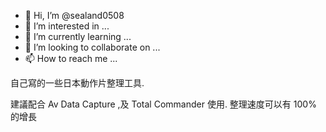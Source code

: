 - 👋 Hi, I’m @sealand0508
- 👀 I’m interested in ...
- 🌱 I’m currently learning ...
- 💞️ I’m looking to collaborate on ...
- 📫 How to reach me ...

<!---
sealand0508/sealand0508 is a ✨ special ✨ repository because its `README.md` (this file) appears on your GitHub profile.
You can click the Preview link to take a look at your changes.
--->自己寫的一些日本動作片整理工具.
建議配合 Av Data Capture ,及 Total Commander 使用.
整理速度可以有 100% 的增長
